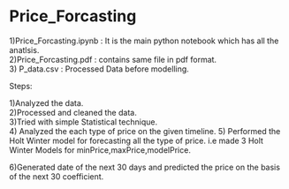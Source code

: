 # Price_Forcasting 
 

1)Price_Forcasting.ipynb :   It is the main python notebook which has all the anatlsis.\
2)Price_Forcasting.pdf : contains same file in pdf format.\
3) P_data.csv : Processed Data before modelling.


Steps: 

1)Analyzed the data.\
2)Processed and cleaned the data.\
3)Tried with simple Statistical technique.\
4) Analyzed the each type of price on the given timeline.
5) Performed the Holt Winter model for forecasting all the type of price. 
   i.e made 3 Holt Winter Models for minPrice,maxPrice,modelPrice. 

6)Generated date of the next 30 days and predicted the price on the basis of 
  the next 30 coefficient.
   
